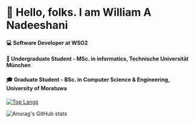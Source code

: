 # 👋  Hello, folks. I am William A Nadeeshani

  #### :computer: Software Developer at WSO2 
  #### :book:  Undergraduate Student - MSc. in informatics, Technische Universität München
  #### :mortar_board:  Graduate Student - BSc. in Computer Science & Engineering, University of Moratuwa

[![Top Langs](https://github-readme-stats.vercel.app/api/top-langs/?username=WilliamANadeeshani&langs_count=8&count_private=true&show_icons=true&layout=compact&theme=nightowl)](https://github.com/anuraghazra/github-readme-stats)

![Anurag's GitHub stats](https://github-readme-stats.vercel.app/api?username=WilliamANadeeshani&count_private=true&show_icons=true&theme=nightowl)

<!-- <a href="https://github.com/anuraghazra/github-readme-stats">
  <img align="center" marging-right= "128px" src="https://github-readme-stats.vercel.app/api/top-langs/?username=WilliamANadeeshani&langs_count=8&count_private=true&show_icons=true&layout=compact&theme=nightowl" />
</a>
<a href="https://github.com/anuraghazra/convoychat">
  <img align="center" src="https://github-readme-stats.vercel.app/api?username=WilliamANadeeshani&count_private=true&show_icons=true&theme=nightowl" />
</a> -->




<!--
**WilliamANadeeshani/WilliamANadeeshani** is a ✨ _special_ ✨ repository because its `README.md` (this file) appears on your GitHub profile.

Here are some ideas to get you started:

- 🔭 I’m currently working on ...
- 🌱 I’m currently learning ...
- 👯 I’m looking to collaborate on ...
- 🤔 I’m looking for help with ...
- 💬 Ask me about ...
- 📫 How to reach me: ...
- 😄 Pronouns: ...
- ⚡ Fun fact: ...
-->
